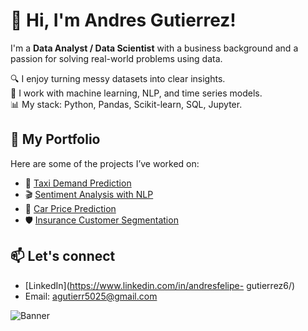 # 👋 Hi, I'm Andres Gutierrez!

I'm a **Data Analyst / Data Scientist** with a business background and a passion for solving real-world problems using data.

🔍 I enjoy turning messy datasets into clear insights.  
🧠 I work with machine learning, NLP, and time series models.  
📊 My stack: Python, Pandas, Scikit-learn, SQL, Jupyter.

## 💼 My Portfolio
Here are some of the projects I’ve worked on:
- 🚖 [Taxi Demand Prediction](https://github.com/Andresfe6/sweet-lift-taxi-demand-prediction)
- 🎬 [Sentiment Analysis with NLP](https://github.com/Andresfe6/film-junky-sentiment-analysis)
- 🚗 [Car Price Prediction](https://github.com/Andresfe6/used-cars-price-prediction)
- 🛡️ [Insurance Customer Segmentation](https://github.com/Andresfe6/insurance-client-clustering)



## 📫 Let's connect
- [LinkedIn](https://www.linkedin.com/in/andresfelipe-
gutierrez6/)
- Email: agutierr5025@gmail.com

![Banner](https://link-to-your-banner-image.jpg)
